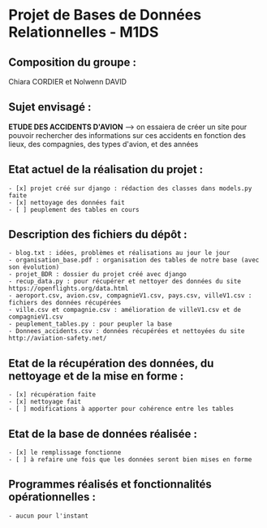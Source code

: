 # Projet de Bases de Données Relationnelles - M1DS

## Composition du groupe : 
Chiara CORDIER et Nolwenn DAVID

## Sujet envisagé : 
**ETUDE DES ACCIDENTS D'AVION** --> on essaiera de créer un site pour pouvoir rechercher des informations sur ces accidents en fonction des lieux, des compagnies, des types d'avion, et des années

## Etat actuel de la réalisation du projet :
	- [x] projet créé sur django : rédaction des classes dans models.py faite 
	- [x] nettoyage des données fait
	- [ ] peuplement des tables en cours
  
## Description des fichiers du dépôt :
	- blog.txt : idées, problèmes et réalisations au jour le jour
	- organisation_base.pdf : organisation des tables de notre base (avec son évolution)
	- projet_BDR : dossier du projet créé avec django
	- recup_data.py : pour récupérer et nettoyer des données du site https://openflights.org/data.html
	- aeroport.csv, avion.csv, compagnieV1.csv, pays.csv, villeV1.csv : fichiers des données récupérées
	- ville.csv et compagnie.csv : amélioration de villeV1.csv et de compagnieV1.csv
	- peuplement_tables.py : pour peupler la base
	- Donnees_accidents.csv : données récupérées et nettoyées du site http://aviation-safety.net/
 
## Etat de la récupération des données, du nettoyage et de la mise en forme :
	- [x] récupération faite
	- [x] nettoyage fait
	- [ ] modifications à apporter pour cohérence entre les tables 
  
## Etat de la base de données réalisée :
	- [x] le remplissage fonctionne 
	- [ ] à refaire une fois que les données seront bien mises en forme
    
## Programmes réalisés et fonctionnalités opérationnelles :
	- aucun pour l'instant
